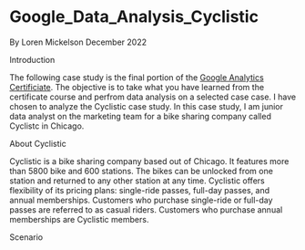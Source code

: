 # Google_Data_Analysis_Cyclistic

By Loren Mickelson
December 2022

Introduction
                                       
The following case study is the final portion of the [Google Analytics Certificiate](https://www.coursera.org/professional-certificates/google-data-analytics). The objective is to take what you have learned from the certificate course and perfrom data analysis on a selected case case. I have chosen to analyze the Cyclistic case study. In this case study, I am junior data analyst on the marketing team for a bike sharing company called Cyclistc in Chicago.

About Cyclistic 

Cyclistic is a bike sharing company based out of Chicago. It features more than 5800 bike and 600 stations. The bikes can be unlocked from one station and
returned to any other station at any time. Cyclistic offers flexibility of its pricing plans: single-ride passes, full-day passes,
and annual memberships. Customers who purchase single-ride or full-day passes are referred to as casual riders. Customers
who purchase annual memberships are Cyclistic members.

Scenario

